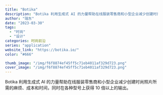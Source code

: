 ```yaml
---
title: "Botika"
description: "Botika 利用生成式 AI 的力量帮助在线服装零售商和小型企业减少创建时尚照片所需的麻烦、成本和时间，同时在各种型号"
author: "瑞东"
date: "2023-03-30"
tags:
  - "时尚"
  - "设计"
categories: 时尚前沿
series: "application"
website_link: "https://botika.io/"
color: "#666"

thumb_image: "/img/f6f8874ef45ff5c71eb4011af329d723.png"
cover_image: "/img/f6f8874ef45ff5c71eb4011af329d723.png"
---
```


Botika 利用生成式 AI 的力量帮助在线服装零售商和小型企业减少创建时尚照片所需的麻烦、成本和时间，同时在各种型号上获得 10 倍以上的输出。 